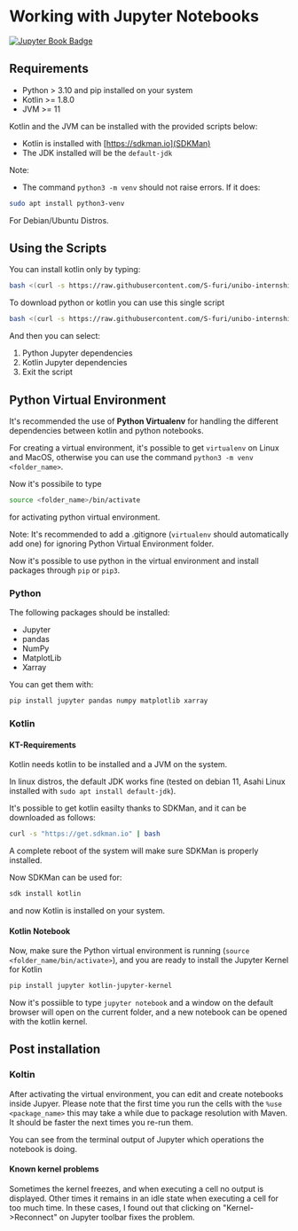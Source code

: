 # Working with Jupyter Notebooks
[![Jupyter Book Badge](https://jupyterbook.org/badge.svg)](https://s-furi.github.io/uni-internship/)
## Requirements
- Python > 3.10 and pip installed on your system
- Kotlin >= 1.8.0
- JVM >= 11

Kotlin and the JVM can be installed with  the provided scripts below:
- Kotlin is installed with [https://sdkman.io](SDKMan)
- The JDK installed will be the `default-jdk`

Note:
- The command `python3 -m venv` should not raise errors. If it does:
```bash
sudo apt install python3-venv
```
For Debian/Ubuntu Distros.

## Using the Scripts
You can install kotlin only by typing:
```bash
bash <(curl -s https://raw.githubusercontent.com/S-furi/unibo-internship/main/install_kotlin_notebook.sh)
```

To download python or kotlin you can use this single script
```bash
bash <(curl -s https://raw.githubusercontent.com/S-furi/unibo-internship/main/interactive_install.sh)
```
And then you can select:
1. Python Jupyter dependencies
2. Kotlin Jupyter dependencies
3. Exit the script

## Python Virtual Environment
It's recommended the use of **Python Virtualenv** for handling
the different dependencies between kotlin and python notebooks.

For creating a virtual environment, it's possible to get
`virtualenv` on Linux and MacOS, otherwise you can use
the command `python3 -m venv <folder_name>`.

Now it's possibile to type
```bash
source <folder_name>/bin/activate
```
for activating python virtual environment.

Note: It's recommended to add a .gitignore (`virtualenv` should
automatically add one) for ignoring Python Virtual Environment
folder.

Now it's possible to use python in the virtual environment and 
install packages through `pip` or `pip3`. 

### Python
The following packages should be installed:
- Jupyter
- pandas
- NumPy
- MatplotLib
- Xarray

You can get them with:
```bash
pip install jupyter pandas numpy matplotlib xarray
```

### Kotlin
#### KT-Requirements
Kotlin needs kotlin to be installed and a JVM on the system.

In linux distros, the default JDK works fine 
(tested on debian 11, Asahi Linux installed with 
`sudo apt install default-jdk`).

It's possible to get kotlin easilty thanks to SDKMan,
and it can be downloaded as follows:

```bash
curl -s "https://get.sdkman.io" | bash
```

A complete reboot of the system will make sure SDKMan is 
properly installed.

Now SDKMan can be used for:
```bash
sdk install kotlin
```

and now Kotlin is installed on your system.

#### Kotlin Notebook
Now, make sure the Python virtual environment is running 
(`source <folder_name/bin/activate>`), and you are ready
to install the Jupyter Kernel for Kotlin

```bash
pip install jupyter kotlin-jupyter-kernel
```

Now it's possiible to type `jupyter notebook` and a 
window on the default browser will open on the current
folder, and a new notebook can be opened with the 
kotlin kernel.

## Post installation
### Koltin
After activating the virtual environment, you can edit and create notebooks
inside Jupyer.
Please note that the first time you run the cells with the `%use
<package_name>` this may take a while due to package resolution with Maven. It
should be faster the next times you re-run them.

You can see from the terminal output of Jupyter which operations the notebook
is doing.

#### Known kernel problems
Sometimes the kernel freezes, and when executing a cell no output is displayed.
Other times it remains in an idle state when executing a cell for too much
time. In these cases, I found out that clicking on "Kernel->Reconnect" on
Jupyter toolbar fixes the problem.
